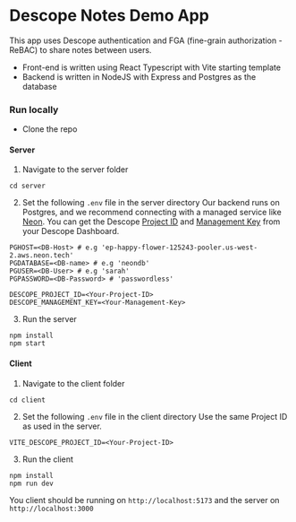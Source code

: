 # Descope Notes Demo App

This app uses Descope authentication and FGA (fine-grain authorization - ReBAC) to share notes between users.

- Front-end is written using React Typescript with Vite starting template
- Backend is written in NodeJS with Express and Postgres as the database

### Run locally

- Clone the repo

#### Server

1. Navigate to the server folder

```
cd server
```

2. Set the following `.env` file in the server directory
   Our backend runs on Postgres, and we recommend connecting with a managed service like [Neon](https://neon.tech/). You can get the Descope [Project ID](https://app.descope.com/settings/project) and [Management Key](https://app.descope.com/settings/company/managementkeys) from your Descope Dashboard.

```
PGHOST=<DB-Host> # e.g 'ep-happy-flower-125243-pooler.us-west-2.aws.neon.tech'
PGDATABASE=<DB-name> # e.g 'neondb'
PGUSER=<DB-User> # e.g 'sarah'
PGPASSWORD=<DB-Password> # 'passwordless'

DESCOPE_PROJECT_ID=<Your-Project-ID>
DESCOPE_MANAGEMENT_KEY=<Your-Management-Key>
```

3. Run the server

```
npm install
npm start
```

#### Client

1. Navigate to the client folder

```
cd client
```

2. Set the following `.env` file in the client directory
   Use the same Project ID as used in the server.

```
VITE_DESCOPE_PROJECT_ID=<Your-Project-ID>
```

3. Run the client

```
npm install
npm run dev
```

You client should be running on `http://localhost:5173` and the server on `http://localhost:3000`
